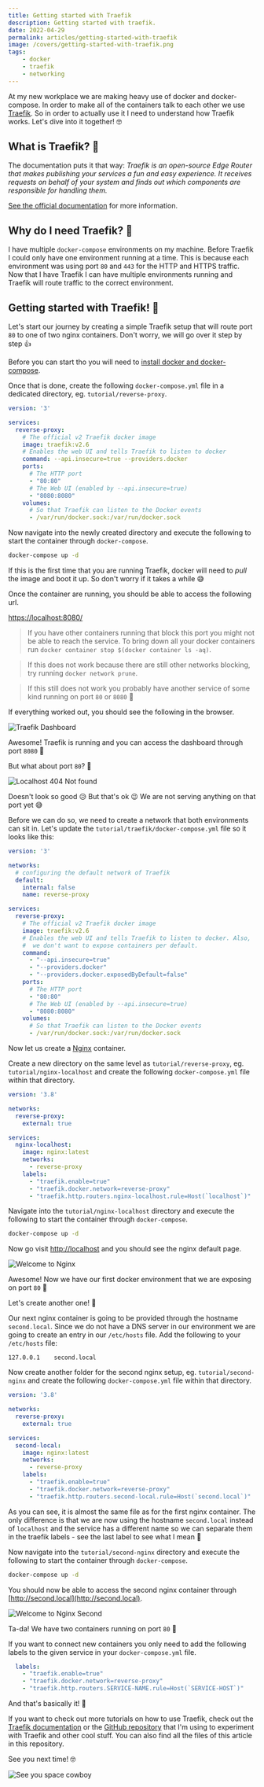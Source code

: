 ```yaml
---
title: Getting started with Traefik
description: Getting started with traefik.
date: 2022-04-29
permalink: articles/getting-started-with-traefik
image: /covers/getting-started-with-traefik.png
tags: 
    - docker
    - traefik
    - networking
---
```


At my new workplace we are making heavy use of docker and docker-compose. In order to make all of the containers talk to each other we use [Traefik](https://doc.traefik.io/traefik). So in order to actually use it I need to understand how Traefik works. Let's dive into it together! 🤓

<!-- more -->

## What is Traefik? 🤔

The documentation puts it that way: *Traefik is an open-source Edge Router that makes publishing your services a fun and easy experience. It receives requests on behalf of your system and finds out which components are responsible for handling them.*

[See the official documentation](https://doc.traefik.io/traefik/) for more information.

## Why do I need Traefik? 🤔

I have multiple `docker-compose` environments on my machine. Before Traefik I could only have one environment running at a time. This is because each environment was using port `80` and `443` for the HTTP and HTTPS traffic. Now that I have Traefik I can have multiple environments running and Traefik will route traffic to the correct environment.

## Getting started with Traefik! 🥳

Let's start our journey by creating a simple Traefik setup that will route port `80` to one of two nginx containers. Don't worry, we will go over it step by step 👍

Before you can start tho you will need to [install docker and docker-compose](../../2021/2021-02-26/README.md).

Once that is done, create the following `docker-compose.yml` file in a dedicated directory, eg. `tutorial/reverse-proxy`.

```yaml
version: '3'

services:
  reverse-proxy:
    # The official v2 Traefik docker image
    image: traefik:v2.6
    # Enables the web UI and tells Traefik to listen to docker
    command: --api.insecure=true --providers.docker
    ports:
      # The HTTP port
      - "80:80"
      # The Web UI (enabled by --api.insecure=true)
      - "8080:8080"
    volumes:
      # So that Traefik can listen to the Docker events
      - /var/run/docker.sock:/var/run/docker.sock
```

Now navigate into the newly created directory and execute the following to start the container through `docker-compose`.

```bash
docker-compose up -d
```

If this is the first time that you are running Traefik, docker will need to *pull* the image and boot it up. So don't worry if it takes a while 😅

Once the container are running, you should be able to access the following url.

[https://localhost:8080/](https://localhost:8080/)

> If you have other containers running that block this port you might not be able to reach the service. To bring down all your docker containers run `docker container stop $(docker container ls -aq)`.

> If this does not work because there are still other networks blocking, try running `docker network prune`.

> If this still does not work you probably have another service of some kind running on port `80` or `8080` 🙈

If everything worked out, you should see the following in the browser.

![Traefik Dashboard](./traefik-dashboard.png)

Awesome! Traefik is running and you can access the dashboard through port `8080` 🥳

But what about port `80`? 🤔

![Localhost 404 Not found](./localhost-404-not-found.png)

Doesn't look so good 😥 But that's ok 😉 We are not serving anything on that port yet 😅

Before we can do so, we need to create a network that both environments can sit in. Let's update the `tutorial/traefik/docker-compose.yml` file so it looks like this:

```yaml
version: '3'

networks:
  # configuring the default network of Traefik
  default:
    internal: false
    name: reverse-proxy

services:
  reverse-proxy:
    # The official v2 Traefik docker image
    image: traefik:v2.6
    # Enables the web UI and tells Traefik to listen to docker. Also, 
    #  we don't want to expose containers per default.
    command:
      - "--api.insecure=true"
      - "--providers.docker"
      - "--providers.docker.exposedByDefault=false"
    ports:
      # The HTTP port
      - "80:80"
      # The Web UI (enabled by --api.insecure=true)
      - "8080:8080"
    volumes:
      # So that Traefik can listen to the Docker events
      - /var/run/docker.sock:/var/run/docker.sock
```

Now let us create a [Nginx](https://nginx.org) container.

Create a new directory on the same level as `tutorial/reverse-proxy`, eg. `tutorial/nginx-localhost` and create the following `docker-compose.yml` file within that directory.

```yaml
version: '3.8'

networks:
  reverse-proxy:
    external: true

services:
  nginx-localhost:
    image: nginx:latest
    networks:
      - reverse-proxy
    labels:
      - "traefik.enable=true"
      - "traefik.docker.network=reverse-proxy"
      - "traefik.http.routers.nginx-localhost.rule=Host(`localhost`)"
```

Navigate into the `tutorial/nginx-localhost` directory and execute the following to start the container through `docker-compose`.

```bash
docker-compose up -d
```

Now go visit [http://localhost](http://localhost) and you should see the nginx default page.

![Welcome to Nginx](./welcome-to-nginx.png)

Awesome! Now we have our first docker environment that we are exposing on port `80` 🥳

Let's create another one! 🚀

Our next nginx container is going to be provided through the hostname `second.local`. Since we do not have a DNS server in our environment we are going to create an entry in our `/etc/hosts` file. Add the following to your `/etc/hosts` file:

```
127.0.0.1    second.local
```

Now create another folder for the second nginx setup, eg. `tutorial/second-nginx` and create the following `docker-compose.yml` file within that directory.

```yaml
version: '3.8'

networks:
  reverse-proxy:
    external: true

services:
  second-local:
    image: nginx:latest
    networks:
      - reverse-proxy
    labels:
      - "traefik.enable=true"
      - "traefik.docker.network=reverse-proxy"
      - "traefik.http.routers.second-local.rule=Host(`second.local`)"
```

As you can see, it is almost the same file as for the first nginx container. The only difference is that we are now using the hostname `second.local` instead of `localhost` and the service has a different name so we can separate them in the traefik labels - see the last label to see what I mean 🧐

Now navigate into the `tutorial/second-nginx` directory and execute the following to start the container through `docker-compose`.

```bash
docker-compose up -d
```

You should now be able to access the second nginx container through [http://second.local](http://second.local).

![Welcome to Nginx Second](./welcome-to-nginx-second.png)

Ta-da! We have two containers running on port `80` 🎉

If you want to connect new containers you only need to add the following labels to the given service in your `docker-compose.yml` file.

```yaml
  labels:
    - "traefik.enable=true"
    - "traefik.docker.network=reverse-proxy"
    - "traefik.http.routers.SERVICE-NAME.rule=Host(`SERVICE-HOST`)"
```

And that's basically it! 🎉

If you want to check out more tutorials on how to use Traefik, check out the [Traefik documentation](https://doc.traefik.io/traefik/) or the [GitHub repository](https://github.com/tjventurini/tutorials) that I'm using to experiment with Traefik and other cool stuff. You can also find all the files of this article in this repository.

See you next time! 🤓

![See you space cowboy](https://c.tenor.com/RF9EdpqI_qIAAAAC/see-you-space-cowboy-cowboy-bebop.gif)